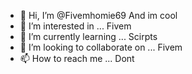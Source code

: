 - 👋 Hi, I’m @Fivemhomie69 And im cool
- 👀 I’m interested in ...  Fivem
- 🌱 I’m currently learning ... Scirpts
- 💞️ I’m looking to collaborate on ... Fivem
- 📫 How to reach me ... Dont

<!---
Fivemhomie69/Fivemhomie69 is a ✨ special ✨ repository because its `README.md` (this file) appears on your GitHub profile.
You can click the Preview link to take a look at your changes.
--->
